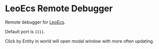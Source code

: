 # LeoEcs Remote Debugger

Remote debugger for [LeoEcs](https://github.com/Leopotam/ecs).

Default port is `1111`.

Click by Entity in world will open modal window with more often updating.
